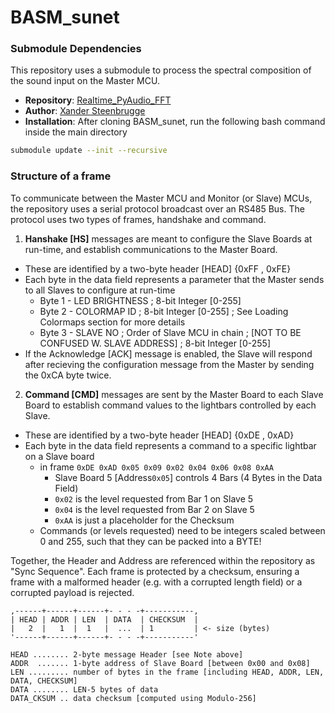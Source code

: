 # BASM_sunet

### Submodule Dependencies

This repository uses a submodule to process the spectral composition of the sound input on the Master MCU.

- **Repository**: [Realtime_PyAudio_FFT](https://github.com/aiXander/Realtime_PyAudio_FFT/tree/08db53f57fb4e2b04b113fb772d6fc1e0bd17256)
- **Author**: [Xander Steenbrugge](https://github.com/aiXander)
- **Installation**: After cloning BASM_sunet, run the following bash command inside the main directory
```bash
submodule update --init --recursive
```

### Structure of a frame

To communicate between the Master MCU and Monitor (or Slave) MCUs, the repository uses a serial protocol broadcast over an RS485 Bus. The protocol uses two types of frames, handshake and command.

1. **Hanshake [HS]** messages are meant to configure the Slave Boards at run-time, and establish communications to the Master Board.
- These are identified by a two-byte header [HEAD] {0xFF , 0xFE}
- Each byte in the data field represents a parameter that the Master sends to all Slaves to configure at run-time
    - Byte 1 - LED BRIGHTNESS ; 8-bit Integer [0-255]
    - Byte 2 - COLORMAP ID ; 8-bit Integer [0-255] ; See Loading Colormaps section for more details
    - Byte 3 - SLAVE NO ; Order of Slave MCU in chain ; [NOT TO BE CONFUSED W. SLAVE ADDRESS] ; 8-bit Integer [0-255] 
- If the Acknowledge [ACK] message is enabled, the Slave will respond after recieving the configuration message from the Master by sending the 0xCA byte twice.
2. **Command [CMD]** messages are sent by the Master Board to each Slave Board to establish command values to the lightbars controlled by each Slave.
- These are identified by a two-byte header [HEAD] {0xDE , 0xAD}
- Each byte in the data field represents a command to a specific lightbar on a Slave board
    - in frame `0xDE 0xAD 0x05 0x09 0x02 0x04 0x06 0x08 0xAA`
        - Slave Board 5 [Address`0x05`] controls 4 Bars (4 Bytes in the Data Field)
        - `0x02` is the level requested from Bar 1 on Slave 5
        - `0x04` is the level requested from Bar 2 on Slave 5
        - `0xAA` is just a placeholder for the Checksum
    - Commands (or levels requested) need to be integers scaled between 0 and 255, such that they can be packed into a BYTE!

Together, the Header and Address are referenced within the repository as "Sync Sequence".
Each frame is protected by a checksum, ensuring a frame with a malformed header (e.g. with a corrupted length field) or a corrupted
payload is rejected.

```
,------+------+------+- - - -+-----------,
| HEAD | ADDR | LEN  | DATA  | CHECKSUM  |
|   2  |   1  |  1   |  ...  | 1         | <- size (bytes)
'------+------+------+- - - -+-----------'

HEAD ........ 2-byte message Header [see Note above]
ADDR  ....... 1-byte address of Slave Board [between 0x00 and 0x08]
LEN ......... number of bytes in the frame [including HEAD, ADDR, LEN, DATA, CHECKSUM]
DATA ........ LEN-5 bytes of data
DATA_CKSUM .. data checksum [computed using Modulo-256]
```